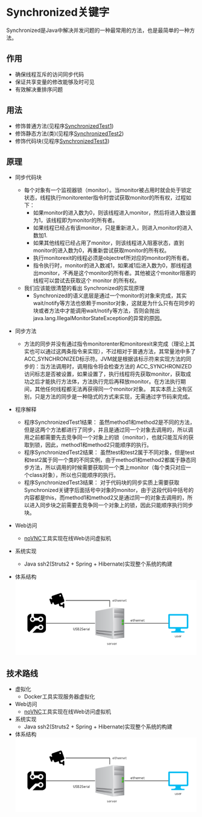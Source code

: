 # Synchronized关键字

  Synchronized是Java中解决并发问题的一种最常用的方法，也是最简单的一种方法。

## 作用
* 确保线程互斥的访问同步代码
* 保证共享变量的修改能够及时可见
* 有效解决重排序问题

## 用法
* 修饰普通方法(见程序[SynchronizedTest1](https://github.com/amateur-RD/Coding-Test/com/cy/synchronizedTest/SynchronizedTest1.java))
* 修饰静态方法(类)(见程序[SynchronizedTest2](https://github.com/amateur-RD/Coding-Test/com/cy/synchronizedTest/SynchronizedTest2.java))
* 修饰代码块(见程序[SynchronizedTest3](https://github.com/amateur-RD/Coding-Test/com/cy/synchronizedTest/SynchronizedTest3.java))

## 原理
* 同步代码块
  * 每个对象有一个监视器锁（monitor）。当monitor被占用时就会处于锁定状态，线程执行monitorenter指令时尝试获取monitor的所有权，过程如下：
    * 如果monitor的进入数为0，则该线程进入monitor，然后将进入数设置为1，该线程即为monitor的所有者。
    * 如果线程已经占有该monitor，只是重新进入，则进入monitor的进入数加1.
    * 如果其他线程已经占用了monitor，则该线程进入阻塞状态，直到monitor的进入数为0，再重新尝试获取monitor的所有权。
    * 执行monitorexit的线程必须是objectref所对应的monitor的所有者。
    * 指令执行时，monitor的进入数减1，如果减1后进入数为0，那线程退出monitor，不再是这个monitor的所有者。其他被这个monitor阻塞的线程可以尝试去获取这个 monitor 的所有权。
  * 我们应该能很清楚的看出 Synchronized的实现原理
    * Synchronized的语义底层是通过一个monitor的对象来完成，其实wait/notify等方法也依赖于monitor对象，这就是为什么只有在同步的块或者方法中才能调用wait/notify等方法，否则会抛出java.lang.IllegalMonitorStateException的异常的原因。
* 同步方法
  * 方法的同步并没有通过指令monitorenter和monitorexit来完成（理论上其实也可以通过这两条指令来实现），不过相对于普通方法，其常量池中多了ACC_SYNCHRONIZED标示符。JVM就是根据该标示符来实现方法的同步的：当方法调用时，调用指令将会检查方法的 ACC_SYNCHRONIZED 访问标志是否被设置，如果设置了，执行线程将先获取monitor，获取成功之后才能执行方法体，方法执行完后再释放monitor。在方法执行期间，其他任何线程都无法再获得同一个monitor对象。 其实本质上没有区别，只是方法的同步是一种隐式的方式来实现，无需通过字节码来完成。 
* 程序解释
  * 程序SynchronizedTest1结果： 虽然method1和method2是不同的方法，但是这两个方法都进行了同步，并且是通过同一个对象去调用的，所以调用之前都需要先去竞争同一个对象上的锁（monitor），也就只能互斥的获取到锁，因此，method1和method2只能顺序的执行。
  * 程序SynchronizedTest2结果： 虽然test和test2属于不同对象，但是test和test2属于同一个类的不同实例，由于method1和method2都属于静态同步方法，所以调用的时候需要获取同一个类上monitor（每个类只对应一个class对象），所以也只能顺序的执行。
  * 程序SynchronizedTest3结果： 对于代码块的同步实质上需要获取Synchronized关键字后面括号中对象的monitor，由于这段代码中括号的内容都是this，而method1和method2又是通过同一的对象去调用的，所以进入同步块之前需要去竞争同一个对象上的锁，因此只能顺序执行同步块。




* Web访问
  * [noVNC](https://github.com/novnc/noVNC)工具实现在线Web访问虚拟机
* 系统实现
  * Java ssh2(Struts2 + Spring + Hibernate)实现整个系统的构建
* 体系结构<br>
  ![系统体系结构](https://github.com/amateur-RD/Embedded-Virtual-Online-System/raw/master/系统截图/体系结构.png)

## 技术路线
* 虚拟化
  * Docker工具实现服务器虚拟化
* Web访问
  * [noVNC](https://github.com/novnc/noVNC)工具实现在线Web访问虚拟机
* 系统实现
  * Java ssh2(Struts2 + Spring + Hibernate)实现整个系统的构建
* 体系结构<br>
  ![系统体系结构](https://github.com/amateur-RD/Embedded-Virtual-Online-System/raw/master/系统截图/体系结构.png)
